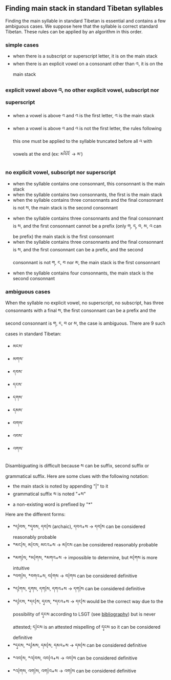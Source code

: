 ## Finding main stack in standard Tibetan syllables

Finding the main syllable in standard Tibetan is essential and contains a few ambiguous cases. We suppose here that the syllable is correct standard Tibetan. These rules can be applied by an algorithm in this order.

### simple cases

- when there is a subscript or superscript letter, it is on the main stack
- when there is an explicit vowel on a consonant other than འ, it is on the main stack

### explicit vowel above འ, no other explicit vowel, subscript nor superscript

- when a vowel is above འ and འ is the first letter, འ is the main stack
- when a vowel is above འ and འ is not the first letter, the rules following this one must be applied to the syllable truncated before all འ with vowels at the end (ex: མའིའོ་ -> མ་)

### no explicit vowel, subscript nor superscript

- when the syllable contains one consonnant, this consonnant is the main stack
- when the syllable contains two consonnants, the first is the main stack
- when the syllable contains three consonnants and the final consonnant is not ས, the main stack is the second consonnant
- when the syllable contains three consonnants and the final consonnant is ས, and the first consonnant cannot be a prefix (only ག, ད, བ, མ, འ can be prefix) the main stack is the first consonnant
- when the syllable contains three consonnants and the final consonnant is ས, and the first consonnant can be a prefix, and the second consonnant is not ག, ང, བ nor མ, the main stack is the first consonnant
- when the syllable contains four consonnants, the main stack is the second consonnant

### ambiguous cases

When the syllable no explicit vowel, no superscript, no subscript, has three consonnants with a final ས, the first consonnant can be a prefix and the second consonnant is ག, ང, བ or མ, the case is ambiguous. There are 9 such cases in standard Tibetan:

- མངས་
- མགས་
- དབས་
- དངས་
- དགས་
- དམས་
- བགས་
- འབས་
- འགས་

Disambiguating is difficult because ས can be suffix, second suffix or grammatical suffix. Here are some clues with the following notation: 

- the main stack is noted by appending "|" to it
- grammatical suffix ས is noted "+ས"
- a non-existing word is prefixed by "*"

Here are the different forms:

- *ད|བས, *དྭབས, དབ|ས (archaic), དབའ+ས -> དབ|ས can be considered reasonably probable
- *མང|ས, མ|ངས, མངའ+ས -> མ|ངས can be considered reasonably probable
- *མག|ས, *མ|གས, *མགའ+ས -> impossible to determine, but མ|གས is more intuitive
- *བག|ས, *བགའ+ས, བ|གས -> བ|གས can be considered definitive
- *ད|གས, དྭགས, དག|ས, དགའ+ས -> དག|ས can be considered definitive
- *ད|ངས, *དང|ས, དྭངས, *དངའ+ས -> དང|ས would be the correct way due to the possibility of དྭངས according to LSGT (see [bibliography](https://github.com/eroux/tibetan-spellchecker/blob/master/doc/bibliography.md)) but is never attested; ད|ངས is an attested mispelling of དྭངས so it can be considered definitive
- *དྭངས, *ད|མས, དམ|ས, དམའ+ས -> དམ|ས can be considered definitive
- *འབ|ས, *འ|བས, འབ|འ+ས -> འབ|ས can be considered definitive
- *འ|གས, འག|ས, འག|འ+ས -> འག|ས can be considered definitive
